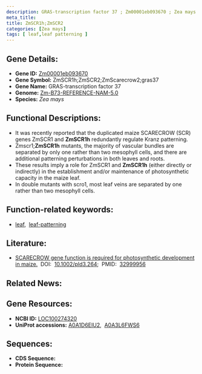 ```yaml
---
description: GRAS-transcription factor 37 ; Zm00001eb093670 ; Zea mays
meta_title:
title: ZmSCR1h;ZmSCR2
categories: [Zea mays]
tags: [ leaf,leaf patterning ]
---
```


## Gene Details:
- **Gene ID:**	[Zm00001eb093670](https://www.maizegdb.org/gene_center/gene/Zm00001eb093670)
- **Gene Symbol:** ZmSCR1h;ZmSCR2;ZmScarecrow2;gras37
- **Gene Name:** GRAS-transcription factor 37
- **Genome:** [Zm-B73-REFERENCE-NAM-5.0](https://www.maizegdb.org/genome/assembly/Zm-B73-REFERENCE-NAM-5.0)
- **Species:** *Zea mays*

## Functional Descriptions:
   - It was recently reported that the duplicated maize SCARECROW (SCR) genes ZmSCR1 and **ZmSCR1h** redundantly regulate Kranz patterning.
   - Zmscr1;**ZmSCR1h** mutants, the majority of vascular bundles are separated by only one rather than two mesophyll cells, and there are additional patterning perturbations in both leaves and roots.
   - These results imply a role for ZmSCR1 and **ZmSCR1h** (either directly or indirectly) in the establishment and/or maintenance of photosynthetic capacity in the maize leaf.
   - In double mutants with scro1, most leaf veins are separated by one rather than two mesophyll cells.

## Function-related keywords:
- [leaf](/tags/leaf/),&nbsp;&nbsp;[leaf-patterning](/tags/leaf-patterning/)

## Literature:
   - [SCARECROW gene function is required for photosynthetic development in maize.]( https://onlinelibrary.wiley.com/doi/10.1002/pld3.264)&nbsp;&nbsp;DOI:&nbsp;&nbsp;[10.1002/pld3.264](https://onlinelibrary.wiley.com/doi/10.1002/pld3.264);&nbsp;&nbsp;PMID:&nbsp;&nbsp;[32999956](https://pubmed.ncbi.nlm.nih.gov/32999956/)

## Related News:

## Gene Resources:
- **NCBI ID:**  [LOC100274320](https://www.ncbi.nlm.nih.gov/gene/?term=LOC100274320)
- **UniProt accessions:** [A0A1D6EIU2](https://www.uniprot.org/uniprotkb/A0A1D6EIU2/entry),&nbsp;&nbsp;[A0A3L6FWS6](https://www.uniprot.org/uniprotkb/A0A3L6FWS6/entry)



## Sequences:
- **CDS Sequence:**
- **Protein Sequence:**

